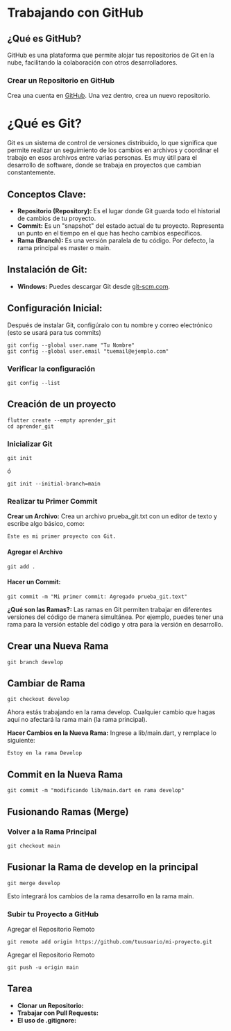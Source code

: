 # Trabajando con GitHub
## ¿Qué es GitHub?

GitHub es una plataforma que permite alojar tus repositorios de Git en la nube, facilitando la colaboración con otros desarrolladores.

### Crear un Repositorio en GitHub

Crea una cuenta en [GitHub](https://github.com/).
Una vez dentro, crea un nuevo repositorio.

# ¿Qué es Git?

Git es un sistema de control de versiones distribuido, lo que significa que permite realizar un seguimiento de los cambios en archivos y coordinar el trabajo en esos archivos entre varias personas. Es muy útil para el desarrollo de software, donde se trabaja en proyectos que cambian constantemente.

## Conceptos Clave:

- **Repositorio (Repository):** Es el lugar donde Git guarda todo el historial de cambios de tu proyecto.
- **Commit:** Es un "snapshot" del estado actual de tu proyecto. Representa un punto en el tiempo en el que has hecho cambios específicos.
- **Rama (Branch):** Es una versión paralela de tu código. Por defecto, la rama principal es master o main.

## Instalación de Git:

- **Windows:** Puedes descargar Git desde [git-scm.com](https://git-scm.com/).

## Configuración Inicial:

Después de instalar Git, configúralo con tu nombre y correo electrónico (esto se usará para tus commits)

```
git config --global user.name "Tu Nombre"
git config --global user.email "tuemail@ejemplo.com"
```

### Verificar la configuración

```
git config --list
```

## Creación de un proyecto

```
flutter create --empty aprender_git
cd aprender_git
```

### Inicializar Git
```
git init
```
ó

```
git init --initial-branch=main
```

### Realizar tu Primer Commit

**Crear un Archivo:** Crea un archivo prueba_git.txt con un editor de texto y escribe algo básico, como:
```Mi Proyecto
Este es mi primer proyecto con Git.
```
#### Agregar el Archivo
```git add prueba_git.text
git add .
```
#### Hacer un Commit:
```
git commit -m "Mi primer commit: Agregado prueba_git.text"
```
**¿Qué son las Ramas?:** Las ramas en Git permiten trabajar en diferentes versiones del código de manera simultánea. Por ejemplo, puedes tener una rama para la versión estable del código y otra para la versión en desarrollo.

## Crear una Nueva Rama

```
git branch develop
```

## Cambiar de Rama
```
git checkout develop
```

Ahora estás trabajando en la rama develop. Cualquier cambio que hagas aquí no afectará la rama main (la rama principal).


**Hacer Cambios en la Nueva Rama:** Ingrese a lib/main.dart, y remplace lo siguiente:

```Hello World!
Estoy en la rama Develop
```
## Commit en la Nueva Rama

```git add lib/main.dart
git commit -m "modificando lib/main.dart en rama develop"
```

## Fusionando Ramas (Merge)
### Volver a la Rama Principal

```
git checkout main
```

## Fusionar la Rama de develop en la principal

```
git merge develop
```

Esto integrará los cambios de la rama desarrollo en la rama main.

### Subir tu Proyecto a GitHub

Agregar el Repositorio Remoto

```
git remote add origin https://github.com/tuusuario/mi-proyecto.git
```

Agregar el Repositorio Remoto

```
git push -u origin main
```

## Tarea
- **Clonar un Repositorio:**
- **Trabajar con Pull Requests:**
- **El uso de .gitignore:**